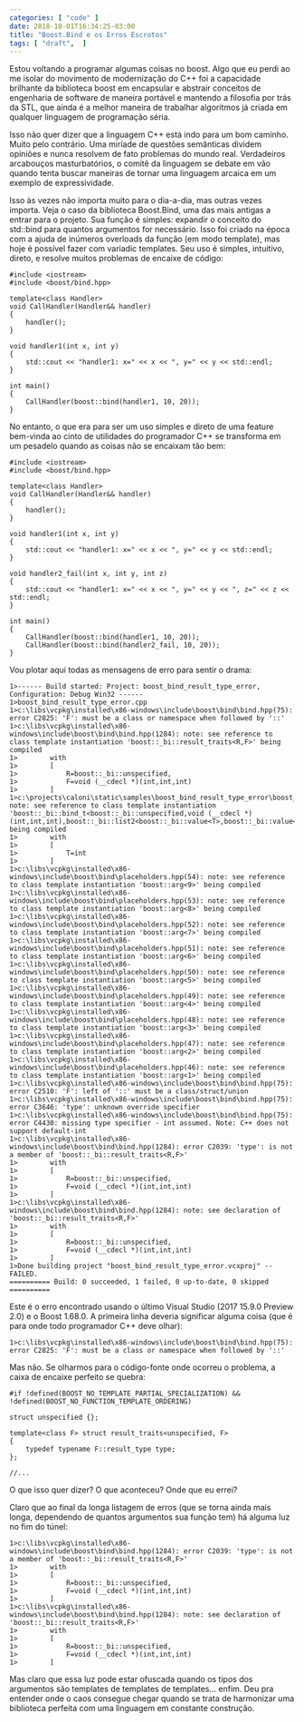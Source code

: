 ```yaml
---
categories: [ "code" ]
date: 2018-10-01T16:34:25-03:00
title: "Boost.Bind e os Erros Escrotos"
tags: [ "draft",  ]
---
```

Estou voltando a programar algumas coisas no boost. Algo que eu perdi ao me isolar do movimento de modernização do C++ foi a capacidade brilhante da biblioteca boost em encapsular e abstrair conceitos de engenharia de software de maneira portável e mantendo a filosofia por trás da STL, que ainda é a melhor maneira de trabalhar algoritmos já criada em qualquer linguagem de programação séria.

Isso não quer dizer que a linguagem C++ está indo para um bom caminho. Muito pelo contrário. Uma miríade de questões semânticas dividem opiniões e nunca resolvem de fato problemas do mundo real. Verdadeiros arcabouços masturbatórios, o comitê da linguagem se debate em vão quando tenta buscar maneiras de tornar uma linguagem arcaica em um exemplo de expressividade.

Isso às vezes não importa muito para o dia-a-dia, mas outras vezes importa. Veja o caso da biblioteca Boost.Bind, uma das mais antigas a entrar para o projeto. Sua função é simples: expandir o conceito do std::bind para quantos argumentos for necessário. Isso foi criado na época com a ajuda de inúmeros overloads da função (em modo template), mas hoje é possível fazer com variadic templates. Seu uso é simples, intuitivo, direto, e resolve muitos problemas de encaixe de código:

    #include <iostream>
    #include <boost/bind.hpp>
    
    template<class Handler>
    void CallHandler(Handler&& handler)
    {
        handler();
    }
    
    void handler1(int x, int y)
    {
        std::cout << "handler1: x=" << x << ", y=" << y << std::endl;
    }
    
    int main()
    {
        CallHandler(boost::bind(handler1, 10, 20));
    }

No entanto, o que era para ser um uso simples e direto de uma feature bem-vinda ao cinto de utilidades do programador C++ se transforma em um pesadelo quando as coisas não se encaixam tão bem:

    #include <iostream>
    #include <boost/bind.hpp>
    
    template<class Handler>
    void CallHandler(Handler&& handler)
    {
        handler();
    }
    
    void handler1(int x, int y)
    {
        std::cout << "handler1: x=" << x << ", y=" << y << std::endl;
    }
    
    void handler2_fail(int x, int y, int z)
    {
        std::cout << "handler1: x=" << x << ", y=" << y << ", z=" << z << std::endl;
    }
    
    int main()
    {
        CallHandler(boost::bind(handler1, 10, 20));
        CallHandler(boost::bind(handler2_fail, 10, 20));
    }

Vou plotar aqui todas as mensagens de erro para sentir o drama:

    1>------ Build started: Project: boost_bind_result_type_error, Configuration: Debug Win32 ------
    1>boost_bind_result_type_error.cpp
    1>c:\libs\vcpkg\installed\x86-windows\include\boost\bind\bind.hpp(75): error C2825: 'F': must be a class or namespace when followed by '::'
    1>c:\libs\vcpkg\installed\x86-windows\include\boost\bind\bind.hpp(1284): note: see reference to class template instantiation 'boost::_bi::result_traits<R,F>' being compiled
    1>        with
    1>        [
    1>            R=boost::_bi::unspecified,
    1>            F=void (__cdecl *)(int,int,int)
    1>        ]
    1>c:\projects\caloni\static\samples\boost_bind_result_type_error\boost_bind_result_type_error.cpp(23): note: see reference to class template instantiation 'boost::_bi::bind_t<boost::_bi::unspecified,void (__cdecl *)(int,int,int),boost::_bi::list2<boost::_bi::value<T>,boost::_bi::value<T>>>' being compiled
    1>        with
    1>        [
    1>            T=int
    1>        ]
    1>c:\libs\vcpkg\installed\x86-windows\include\boost\bind\placeholders.hpp(54): note: see reference to class template instantiation 'boost::arg<9>' being compiled
    1>c:\libs\vcpkg\installed\x86-windows\include\boost\bind\placeholders.hpp(53): note: see reference to class template instantiation 'boost::arg<8>' being compiled
    1>c:\libs\vcpkg\installed\x86-windows\include\boost\bind\placeholders.hpp(52): note: see reference to class template instantiation 'boost::arg<7>' being compiled
    1>c:\libs\vcpkg\installed\x86-windows\include\boost\bind\placeholders.hpp(51): note: see reference to class template instantiation 'boost::arg<6>' being compiled
    1>c:\libs\vcpkg\installed\x86-windows\include\boost\bind\placeholders.hpp(50): note: see reference to class template instantiation 'boost::arg<5>' being compiled
    1>c:\libs\vcpkg\installed\x86-windows\include\boost\bind\placeholders.hpp(49): note: see reference to class template instantiation 'boost::arg<4>' being compiled
    1>c:\libs\vcpkg\installed\x86-windows\include\boost\bind\placeholders.hpp(48): note: see reference to class template instantiation 'boost::arg<3>' being compiled
    1>c:\libs\vcpkg\installed\x86-windows\include\boost\bind\placeholders.hpp(47): note: see reference to class template instantiation 'boost::arg<2>' being compiled
    1>c:\libs\vcpkg\installed\x86-windows\include\boost\bind\placeholders.hpp(46): note: see reference to class template instantiation 'boost::arg<1>' being compiled
    1>c:\libs\vcpkg\installed\x86-windows\include\boost\bind\bind.hpp(75): error C2510: 'F': left of '::' must be a class/struct/union
    1>c:\libs\vcpkg\installed\x86-windows\include\boost\bind\bind.hpp(75): error C3646: 'type': unknown override specifier
    1>c:\libs\vcpkg\installed\x86-windows\include\boost\bind\bind.hpp(75): error C4430: missing type specifier - int assumed. Note: C++ does not support default-int
    1>c:\libs\vcpkg\installed\x86-windows\include\boost\bind\bind.hpp(1284): error C2039: 'type': is not a member of 'boost::_bi::result_traits<R,F>'
    1>        with
    1>        [
    1>            R=boost::_bi::unspecified,
    1>            F=void (__cdecl *)(int,int,int)
    1>        ]
    1>c:\libs\vcpkg\installed\x86-windows\include\boost\bind\bind.hpp(1284): note: see declaration of 'boost::_bi::result_traits<R,F>'
    1>        with
    1>        [
    1>            R=boost::_bi::unspecified,
    1>            F=void (__cdecl *)(int,int,int)
    1>        ]
    1>Done building project "boost_bind_result_type_error.vcxproj" -- FAILED.
    ========== Build: 0 succeeded, 1 failed, 0 up-to-date, 0 skipped ==========

Este é o erro encontrado usando o último Visual Studio (2017 15.9.0 Preview 2.0) e o Boost 1.68.0. A primeira linha deveria significar alguma coisa (que é para onde todo programador C++ deve olhar):

    1>c:\libs\vcpkg\installed\x86-windows\include\boost\bind\bind.hpp(75): error C2825: 'F': must be a class or namespace when followed by '::'

Mas não. Se olharmos para o código-fonte onde ocorreu o problema, a caixa de encaixe perfeito se quebra:

    #if !defined(BOOST_NO_TEMPLATE_PARTIAL_SPECIALIZATION) && !defined(BOOST_NO_FUNCTION_TEMPLATE_ORDERING)
    
    struct unspecified {};
    
    template<class F> struct result_traits<unspecified, F>
    {
        typedef typename F::result_type type;
    };

    //...

O que isso quer dizer? O que aconteceu? Onde que eu errei?

Claro que ao final da longa listagem de erros (que se torna ainda mais longa, dependendo de quantos argumentos sua função tem) há alguma luz no fim do túnel:

    1>c:\libs\vcpkg\installed\x86-windows\include\boost\bind\bind.hpp(1284): error C2039: 'type': is not a member of 'boost::_bi::result_traits<R,F>'
    1>        with
    1>        [
    1>            R=boost::_bi::unspecified,
    1>            F=void (__cdecl *)(int,int,int)
    1>        ]
    1>c:\libs\vcpkg\installed\x86-windows\include\boost\bind\bind.hpp(1284): note: see declaration of 'boost::_bi::result_traits<R,F>'
    1>        with
    1>        [
    1>            R=boost::_bi::unspecified,
    1>            F=void (__cdecl *)(int,int,int)
    1>        ]

Mas claro que essa luz pode estar ofuscada quando os tipos dos argumentos são templates de templates de templates... enfim. Deu pra entender onde o caos consegue chegar quando se trata de harmonizar uma biblioteca perfeita com uma linguagem em constante construção.
